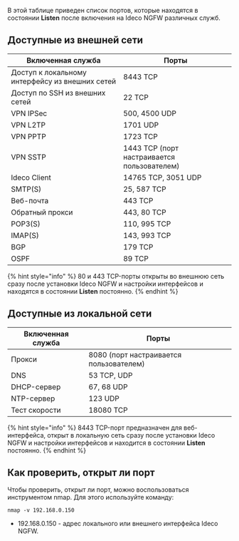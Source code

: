 В этой таблице приведен список портов, которые находятся в состоянии **Listen** после включения на Ideco NGFW различных служб.

## Доступные из внешней сети 

| Включенная служба   | Порты   |
|----------|----------|
| Доступ к локальному интерфейсу из внешних сетей | 8443 TCP |
| Доступ по SSH из внешних сетей | 22 TCP |
| VPN IPSec | 500, 4500 UDP |
| VPN L2TP |  1701 UDP |
| VPN PPTP |  1723 TCP |
| VPN SSTP |  1443 TCP (порт настраивается пользователем) |
| Ideco Client | 14765 TCP, 3051 UDP |
| SMTP(S) | 25, 587 TCP |
| Веб-почта | 443 TCP |
| Обратный прокси | 443, 80 TCP |
| POP3(S) | 110, 995 TCP |
| IMAP(S) | 143, 993 TCP |
| BGP | 179 TCP |
| OSPF | 89 TCP |

{% hint style="info" %}
80 и 443 TCP-порты открыты во внешнюю сеть сразу после установки Ideco NGFW и настройки интерфейсов и находятся в состоянии **Listen** постоянно.
{% endhint %}

## Доступные из локальной сети

| Включенная служба   | Порты   |
|----------|----------|
| Прокси | 8080 (порт настраивается пользователем) |
| DNS | 53 TCP, UDP |
| DHCP-сервер | 67, 68 UDP |
| NTP-сервер | 123 UDP |
| Тест скорости | 18080 TCP |

{% hint style="info" %}
8443 TCP-порт предназначен для веб-интерфейса, открыт в локальную сеть сразу после установки Ideco NGFW и настройки интерфейсов и находится в состоянии **Listen** постоянно.
{% endhint %}

## Как проверить, открыт ли порт

Чтобы проверить, открыт ли порт, можно воспользоваться инструментом nmap. Для этого используйте команду:

```
nmap -v 192.168.0.150
```

* 192.168.0.150 - адрес локального или внешнего интерфейса Ideco NGFW. 
